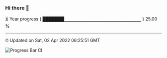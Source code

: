 ### Hi there 👋

⏳ Year progress { ███████▁▁▁▁▁▁▁▁▁▁▁▁▁▁▁▁▁▁▁▁▁▁▁ } 25.00 %

---

⏰ Updated on Sat, 02 Apr 2022 06:25:51 GMT

![Progress Bar CI](https://github.com/ZhaoGui/ZhaoGui/workflows/Progress%20Bar%20CI/badge.svg)
